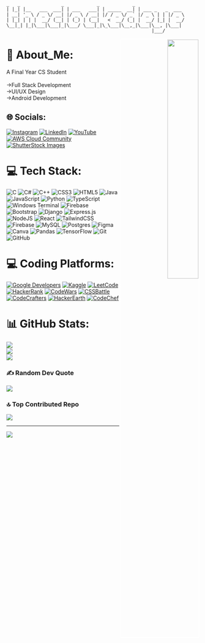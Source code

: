 
  ```
  _   _               _            _            _                 
 | |_| |__   ___  ___| | ___   ___| | _____  __| | ___ _   _  ___ 
 | __| '_ \ / _ \/ __| |/ _ \ / __| |/ / _ \/ _` |/ _ \ | | |/ _ \
 | |_| | | |  __/ (__| | (_) | (__|   <  __/ (_| |  __/ |_| |  __/
  \__|_| |_|\___|\___|_|\___/ \___|_|\_\___|\__,_|\___|\__, |\___|
                                                       |___/      
```






<div align="right">
  <img src="https://cdn.dribbble.com/users/2131993/screenshots/4948736/thoughtworks-gif_dribbble.gif" align="right" style="width: 40%;border:2px solid white;" />
</div>  
  

  
  

# 💫 About_Me:
A Final Year CS Student<br><br> ->Full Stack Development <br>->UI/UX Design <br>->Android Development


## 🌐 Socials:
[![Instagram](https://img.shields.io/badge/Instagram-%23E4405F.svg?logo=Instagram&logoColor=white)](https://instagram.com/__arun.george?igsh=aDI2ZjkxYjczaHB0) [![LinkedIn](https://img.shields.io/badge/LinkedIn-%230077B5.svg?logo=linkedin&logoColor=white)](https://linkedin.com/in/arungeorge034) [![YouTube](https://img.shields.io/badge/YouTube-%23FF0000.svg?logo=YouTube&logoColor=white)](https://youtube.com/@clocked-eye) 
[![AWS Cloud Community](https://img.shields.io/badge/AWS_Cloud_Community-%23150458.svg?logo=aws&logoColor=white)](https://community.aws/@theclockedeye)[![ShutterStock Images](https://img.shields.io/badge/ShutterStock_Images-white.svg?logo=shutterstock&logoColor=red)](https://www.shutterstock.com/g/clockedeye)

# 💻 Tech Stack:
![C](https://img.shields.io/badge/c-%2300599C.svg?style=for-the-badge&logo=c&logoColor=white) ![C#](https://img.shields.io/badge/c%23-%23239120.svg?style=for-the-badge&logo=csharp&logoColor=white) ![C++](https://img.shields.io/badge/c++-%2300599C.svg?style=for-the-badge&logo=c%2B%2B&logoColor=white) ![CSS3](https://img.shields.io/badge/css3-%231572B6.svg?style=for-the-badge&logo=css3&logoColor=white) ![HTML5](https://img.shields.io/badge/html5-%23E34F26.svg?style=for-the-badge&logo=html5&logoColor=white) ![Java](https://img.shields.io/badge/java-%23ED8B00.svg?style=for-the-badge&logo=openjdk&logoColor=white) ![JavaScript](https://img.shields.io/badge/javascript-%23323330.svg?style=for-the-badge&logo=javascript&logoColor=%23F7DF1E) ![Python](https://img.shields.io/badge/python-3670A0?style=for-the-badge&logo=python&logoColor=ffdd54) ![TypeScript](https://img.shields.io/badge/typescript-%23007ACC.svg?style=for-the-badge&logo=typescript&logoColor=white) ![Windows Terminal](https://img.shields.io/badge/Windows%20Terminal-%234D4D4D.svg?style=for-the-badge&logo=windows-terminal&logoColor=white) ![Firebase](https://img.shields.io/badge/firebase-%23039BE5.svg?style=for-the-badge&logo=firebase) ![Bootstrap](https://img.shields.io/badge/bootstrap-%238511FA.svg?style=for-the-badge&logo=bootstrap&logoColor=white) ![Django](https://img.shields.io/badge/django-%23092E20.svg?style=for-the-badge&logo=django&logoColor=white) ![Express.js](https://img.shields.io/badge/express.js-%23404d59.svg?style=for-the-badge&logo=express&logoColor=%2361DAFB) ![NodeJS](https://img.shields.io/badge/node.js-6DA55F?style=for-the-badge&logo=node.js&logoColor=white) ![React](https://img.shields.io/badge/react-%2320232a.svg?style=for-the-badge&logo=react&logoColor=%2361DAFB) ![TailwindCSS](https://img.shields.io/badge/tailwindcss-%2338B2AC.svg?style=for-the-badge&logo=tailwind-css&logoColor=white) ![Firebase](https://img.shields.io/badge/firebase-a08021?style=for-the-badge&logo=firebase&logoColor=ffcd34) ![MySQL](https://img.shields.io/badge/mysql-4479A1.svg?style=for-the-badge&logo=mysql&logoColor=white) ![Postgres](https://img.shields.io/badge/postgres-%23316192.svg?style=for-the-badge&logo=postgresql&logoColor=white) ![Figma](https://img.shields.io/badge/figma-%23F24E1E.svg?style=for-the-badge&logo=figma&logoColor=white) ![Canva](https://img.shields.io/badge/Canva-%2300C4CC.svg?style=for-the-badge&logo=Canva&logoColor=white) ![Pandas](https://img.shields.io/badge/pandas-%23150458.svg?style=for-the-badge&logo=pandas&logoColor=white) ![TensorFlow](https://img.shields.io/badge/TensorFlow-%23FF6F00.svg?style=for-the-badge&logo=TensorFlow&logoColor=white) ![Git](https://img.shields.io/badge/git-%23F05033.svg?style=for-the-badge&logo=git&logoColor=white) ![GitHub](https://img.shields.io/badge/github-%23121011.svg?style=for-the-badge&logo=github&logoColor=white)

# 💻 Coding Platforms:

  [![Google Developers](https://img.shields.io/badge/google_developers-orange.svg?style=for-the-badge&logo=google&logoColor=white)](https://developers.google.com/profile/u/theclockedeye)
  [![Kaggle](https://img.shields.io/badge/kaggle-white.svg?style=for-the-badge&logo=kaggle&logoColor=blue)](https://www.kaggle.com/arungeorge034)
  [![LeetCode](https://img.shields.io/badge/leetcode-%23323330.svg?style=for-the-badge&logo=LeetCode&logoColor=%23F7DF1E)](https://leetcode.com/u/arungeorge034/)
  [![HackerRank](https://img.shields.io/badge/hackerrank-6DA55F.svg?style=for-the-badge&logo=hackerrank&logoColor=black)](https://www.hackerrank.com/profile/arungeorge034)
  [![CodeWars](https://img.shields.io/badge/Codewars-brown.svg?style=for-the-badge&logo=codewars&logoColor=black)](https://www.codewars.com/users/arungeorge)
  [![CSSBattle](https://img.shields.io/badge/CSSBattle-yellow.svg?style=for-the-badge&logo=&logoColor=black)](https://cssbattle.dev/player/arungeorge)
  [![CodeCrafters](https://img.shields.io/badge/codecrafters-grey.svg?style=for-the-badge&logo=c&logoColor=white)](https://app.codecrafters.io/users/theclockedeye)
  [![HackerEarth](https://img.shields.io/badge/hacker_earth-blue.svg?style=for-the-badge&logo=hackerearth&logoColor=black)](https://www.hackerearth.com/@arungeorge034/)
  [![CodeChef](https://img.shields.io/badge/codechef-brown.svg?style=for-the-badge&logo=codechef&logoColor=white)](https://www.codechef.com/users/arungeorge034)

    










# 📊 GitHub Stats:
![](https://github-readme-stats.vercel.app/api?username=theclockedeye&theme=github_dark&hide_border=true&include_all_commits=true&count_private=true)<br/>
![](https://github-readme-streak-stats.herokuapp.com/?user=theclockedeye&theme=github_dark&hide_border=true)<br/>
![](https://github-readme-stats.vercel.app/api/top-langs/?username=theclockedeye&theme=github_dark&hide_border=true&include_all_commits=true&count_private=true&layout=compact)

### ✍️ Random Dev Quote
![](https://quotes-github-readme.vercel.app/api?type=horizontal&theme=radical)

### 🔝 Top Contributed Repo
![](https://github-contributor-stats.vercel.app/api?username=theclockedeye&limit=5&theme=highcontrast&combine_all_yearly_contributions=true)

---
[![](https://visitcount.itsvg.in/api?id=theclockedeye&icon=10&color=8)](https://visitcount.itsvg.in)

<!-- Proudly created with GPRM ( https://gprm.itsvg.in ) -->
